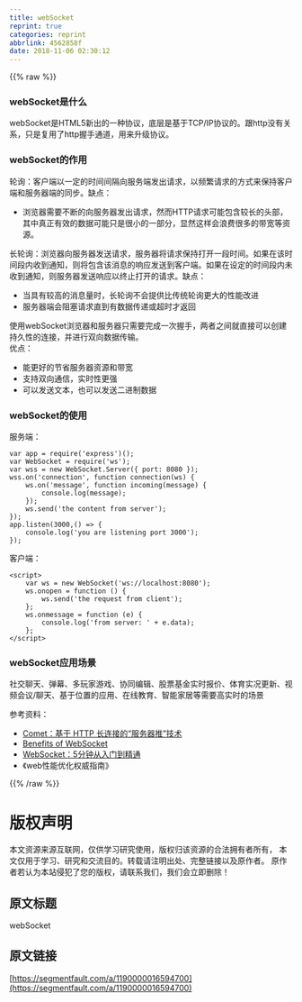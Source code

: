 ```yaml
---
title: webSocket
reprint: true
categories: reprint
abbrlink: 4562858f
date: 2018-11-06 02:30:12
---
```


{{% raw %}}
<h3 id="articleHeader0">webSocket&#x662F;&#x4EC0;&#x4E48;</h3><p>webSocket&#x662F;HTML5&#x65B0;&#x51FA;&#x7684;&#x4E00;&#x79CD;&#x534F;&#x8BAE;&#xFF0C;&#x5E95;&#x5C42;&#x662F;&#x57FA;&#x4E8E;TCP/IP&#x534F;&#x8BAE;&#x7684;&#x3002;&#x8DDF;http&#x6CA1;&#x6709;&#x5173;&#x7CFB;&#xFF0C;&#x53EA;&#x662F;&#x590D;&#x7528;&#x4E86;http&#x63E1;&#x624B;&#x901A;&#x9053;&#xFF0C;&#x7528;&#x6765;&#x5347;&#x7EA7;&#x534F;&#x8BAE;&#x3002;</p><h3 id="articleHeader1">webSocket&#x7684;&#x4F5C;&#x7528;</h3><p>&#x8F6E;&#x8BE2;&#xFF1A;&#x5BA2;&#x6237;&#x7AEF;&#x4EE5;&#x4E00;&#x5B9A;&#x7684;&#x65F6;&#x95F4;&#x95F4;&#x9694;&#x5411;&#x670D;&#x52A1;&#x7AEF;&#x53D1;&#x51FA;&#x8BF7;&#x6C42;&#xFF0C;&#x4EE5;&#x9891;&#x7E41;&#x8BF7;&#x6C42;&#x7684;&#x65B9;&#x5F0F;&#x6765;&#x4FDD;&#x6301;&#x5BA2;&#x6237;&#x7AEF;&#x548C;&#x670D;&#x52A1;&#x5668;&#x7AEF;&#x7684;&#x540C;&#x6B65;&#x3002;&#x7F3A;&#x70B9;&#xFF1A;</p><ul><li>&#x6D4F;&#x89C8;&#x5668;&#x9700;&#x8981;&#x4E0D;&#x65AD;&#x7684;&#x5411;&#x670D;&#x52A1;&#x5668;&#x53D1;&#x51FA;&#x8BF7;&#x6C42;&#xFF0C;&#x7136;&#x800C;HTTP&#x8BF7;&#x6C42;&#x53EF;&#x80FD;&#x5305;&#x542B;&#x8F83;&#x957F;&#x7684;&#x5934;&#x90E8;&#xFF0C;&#x5176;&#x4E2D;&#x771F;&#x6B63;&#x6709;&#x6548;&#x7684;&#x6570;&#x636E;&#x53EF;&#x80FD;&#x53EA;&#x662F;&#x5F88;&#x5C0F;&#x7684;&#x4E00;&#x90E8;&#x5206;&#xFF0C;&#x663E;&#x7136;&#x8FD9;&#x6837;&#x4F1A;&#x6D6A;&#x8D39;&#x5F88;&#x591A;&#x7684;&#x5E26;&#x5BBD;&#x7B49;&#x8D44;&#x6E90;&#x3002;</li></ul><p>&#x957F;&#x8F6E;&#x8BE2;&#xFF1A;&#x6D4F;&#x89C8;&#x5668;&#x5411;&#x670D;&#x52A1;&#x5668;&#x53D1;&#x9001;&#x8BF7;&#x6C42;&#xFF0C;&#x670D;&#x52A1;&#x5668;&#x5C06;&#x8BF7;&#x6C42;&#x4FDD;&#x6301;&#x6253;&#x5F00;&#x4E00;&#x6BB5;&#x65F6;&#x95F4;&#x3002;&#x5982;&#x679C;&#x5728;&#x8BE5;&#x65F6;&#x95F4;&#x6BB5;&#x5185;&#x6536;&#x5230;&#x901A;&#x77E5;&#xFF0C;&#x5219;&#x5C06;&#x5305;&#x542B;&#x8BE5;&#x6D88;&#x606F;&#x7684;&#x54CD;&#x5E94;&#x53D1;&#x9001;&#x5230;&#x5BA2;&#x6237;&#x7AEF;&#x3002;&#x5982;&#x679C;&#x5728;&#x8BBE;&#x5B9A;&#x7684;&#x65F6;&#x95F4;&#x6BB5;&#x5185;&#x672A;&#x6536;&#x5230;&#x901A;&#x77E5;&#xFF0C;&#x5219;&#x670D;&#x52A1;&#x5668;&#x53D1;&#x9001;&#x54CD;&#x5E94;&#x4EE5;&#x7EC8;&#x6B62;&#x6253;&#x5F00;&#x7684;&#x8BF7;&#x6C42;&#x3002;&#x7F3A;&#x70B9;&#xFF1A;</p><ul><li>&#x5F53;&#x5177;&#x6709;&#x8F83;&#x9AD8;&#x7684;&#x6D88;&#x606F;&#x91CF;&#x65F6;&#xFF0C;&#x957F;&#x8F6E;&#x8BE2;&#x4E0D;&#x4F1A;&#x63D0;&#x4F9B;&#x6BD4;&#x4F20;&#x7EDF;&#x8F6E;&#x8BE2;&#x66F4;&#x5927;&#x7684;&#x6027;&#x80FD;&#x6539;&#x8FDB;</li><li>&#x670D;&#x52A1;&#x5668;&#x7AEF;&#x4F1A;&#x963B;&#x585E;&#x8BF7;&#x6C42;&#x76F4;&#x5230;&#x6709;&#x6570;&#x636E;&#x4F20;&#x9012;&#x6216;&#x8D85;&#x65F6;&#x624D;&#x8FD4;&#x56DE;</li></ul><p>&#x4F7F;&#x7528;webSocket&#x6D4F;&#x89C8;&#x5668;&#x548C;&#x670D;&#x52A1;&#x5668;&#x53EA;&#x9700;&#x8981;&#x5B8C;&#x6210;&#x4E00;&#x6B21;&#x63E1;&#x624B;&#xFF0C;&#x4E24;&#x8005;&#x4E4B;&#x95F4;&#x5C31;&#x76F4;&#x63A5;&#x53EF;&#x4EE5;&#x521B;&#x5EFA;&#x6301;&#x4E45;&#x6027;&#x7684;&#x8FDE;&#x63A5;&#xFF0C;&#x5E76;&#x8FDB;&#x884C;&#x53CC;&#x5411;&#x6570;&#x636E;&#x4F20;&#x8F93;&#x3002;<br>&#x4F18;&#x70B9;&#xFF1A;</p><ul><li>&#x80FD;&#x66F4;&#x597D;&#x7684;&#x8282;&#x7701;&#x670D;&#x52A1;&#x5668;&#x8D44;&#x6E90;&#x548C;&#x5E26;&#x5BBD;</li><li>&#x652F;&#x6301;&#x53CC;&#x5411;&#x901A;&#x4FE1;&#xFF0C;&#x5B9E;&#x65F6;&#x6027;&#x66F4;&#x5F3A;</li><li>&#x53EF;&#x4EE5;&#x53D1;&#x9001;&#x6587;&#x672C;&#xFF0C;&#x4E5F;&#x53EF;&#x4EE5;&#x53D1;&#x9001;&#x4E8C;&#x8FDB;&#x5236;&#x6570;&#x636E;</li></ul><h3 id="articleHeader2">webSocket&#x7684;&#x4F7F;&#x7528;</h3><p>&#x670D;&#x52A1;&#x7AEF;&#xFF1A;</p><div class="widget-codetool" style="display:none"><div class="widget-codetool--inner"><span class="selectCode code-tool" data-toggle="tooltip" data-placement="top" title="" data-original-title="&#x5168;&#x9009;"></span> <span type="button" class="copyCode code-tool" data-toggle="tooltip" data-placement="top" data-clipboard-text="var app = require(&apos;express&apos;)();
var WebSocket = require(&apos;ws&apos;);
var wss = new WebSocket.Server({ port: 8080 });
wss.on(&apos;connection&apos;, function connection(ws) {
    ws.on(&apos;message&apos;, function incoming(message) {
        console.log(message);
    });
    ws.send(&apos;the content from server&apos;);
});
app.listen(3000,() =&gt; {
    console.log(&apos;you are listening port 3000&apos;);
});" title="" data-original-title="&#x590D;&#x5236;"></span> <span type="button" class="saveToNote code-tool" data-toggle="tooltip" data-placement="top" title="" data-original-title="&#x653E;&#x8FDB;&#x7B14;&#x8BB0;"></span></div></div><pre class="hljs javascript"><code><span class="hljs-keyword">var</span> app = <span class="hljs-built_in">require</span>(<span class="hljs-string">&apos;express&apos;</span>)();
<span class="hljs-keyword">var</span> WebSocket = <span class="hljs-built_in">require</span>(<span class="hljs-string">&apos;ws&apos;</span>);
<span class="hljs-keyword">var</span> wss = <span class="hljs-keyword">new</span> WebSocket.Server({ <span class="hljs-attr">port</span>: <span class="hljs-number">8080</span> });
wss.on(<span class="hljs-string">&apos;connection&apos;</span>, <span class="hljs-function"><span class="hljs-keyword">function</span> <span class="hljs-title">connection</span>(<span class="hljs-params">ws</span>) </span>{
    ws.on(<span class="hljs-string">&apos;message&apos;</span>, <span class="hljs-function"><span class="hljs-keyword">function</span> <span class="hljs-title">incoming</span>(<span class="hljs-params">message</span>) </span>{
        <span class="hljs-built_in">console</span>.log(message);
    });
    ws.send(<span class="hljs-string">&apos;the content from server&apos;</span>);
});
app.listen(<span class="hljs-number">3000</span>,() =&gt; {
    <span class="hljs-built_in">console</span>.log(<span class="hljs-string">&apos;you are listening port 3000&apos;</span>);
});</code></pre><p>&#x5BA2;&#x6237;&#x7AEF;&#xFF1A;</p><div class="widget-codetool" style="display:none"><div class="widget-codetool--inner"><span class="selectCode code-tool" data-toggle="tooltip" data-placement="top" title="" data-original-title="&#x5168;&#x9009;"></span> <span type="button" class="copyCode code-tool" data-toggle="tooltip" data-placement="top" data-clipboard-text="&lt;script&gt;
    var ws = new WebSocket(&apos;ws://localhost:8080&apos;);
    ws.onopen = function () {
        ws.send(&apos;the request from client&apos;);
    };
    ws.onmessage = function (e) {
        console.log(&apos;from server: &apos; + e.data);
    };
&lt;/script&gt;" title="" data-original-title="&#x590D;&#x5236;"></span> <span type="button" class="saveToNote code-tool" data-toggle="tooltip" data-placement="top" title="" data-original-title="&#x653E;&#x8FDB;&#x7B14;&#x8BB0;"></span></div></div><pre class="hljs xml"><code><span class="hljs-tag">&lt;<span class="hljs-name">script</span>&gt;</span><span class="javascript">
    <span class="hljs-keyword">var</span> ws = <span class="hljs-keyword">new</span> WebSocket(<span class="hljs-string">&apos;ws://localhost:8080&apos;</span>);
    ws.onopen = <span class="hljs-function"><span class="hljs-keyword">function</span> (<span class="hljs-params"></span>) </span>{
        ws.send(<span class="hljs-string">&apos;the request from client&apos;</span>);
    };
    ws.onmessage = <span class="hljs-function"><span class="hljs-keyword">function</span> (<span class="hljs-params">e</span>) </span>{
        <span class="hljs-built_in">console</span>.log(<span class="hljs-string">&apos;from server: &apos;</span> + e.data);
    };
</span><span class="hljs-tag">&lt;/<span class="hljs-name">script</span>&gt;</span></code></pre><h3 id="articleHeader3">webSocket&#x5E94;&#x7528;&#x573A;&#x666F;</h3><p>&#x793E;&#x4EA4;&#x804A;&#x5929;&#x3001;&#x5F39;&#x5E55;&#x3001;&#x591A;&#x73A9;&#x5BB6;&#x6E38;&#x620F;&#x3001;&#x534F;&#x540C;&#x7F16;&#x8F91;&#x3001;&#x80A1;&#x7968;&#x57FA;&#x91D1;&#x5B9E;&#x65F6;&#x62A5;&#x4EF7;&#x3001;&#x4F53;&#x80B2;&#x5B9E;&#x51B5;&#x66F4;&#x65B0;&#x3001;&#x89C6;&#x9891;&#x4F1A;&#x8BAE;/&#x804A;&#x5929;&#x3001;&#x57FA;&#x4E8E;&#x4F4D;&#x7F6E;&#x7684;&#x5E94;&#x7528;&#x3001;&#x5728;&#x7EBF;&#x6559;&#x80B2;&#x3001;&#x667A;&#x80FD;&#x5BB6;&#x5C45;&#x7B49;&#x9700;&#x8981;&#x9AD8;&#x5B9E;&#x65F6;&#x7684;&#x573A;&#x666F;</p><p>&#x53C2;&#x8003;&#x8D44;&#x6599;&#xFF1A;</p><ul><li><a href="https://www.ibm.com/developerworks/cn/web/wa-lo-comet/" rel="nofollow noreferrer" target="_blank">Comet&#xFF1A;&#x57FA;&#x4E8E; HTTP &#x957F;&#x8FDE;&#x63A5;&#x7684;&#x201C;&#x670D;&#x52A1;&#x5668;&#x63A8;&#x201D;&#x6280;&#x672F;</a></li><li><a href="http://www.websocket.org/quantum.html" rel="nofollow noreferrer" target="_blank">Benefits of WebSocket</a></li><li><a href="https://juejin.im/post/5a4e6a43f265da3e303c4787" rel="nofollow noreferrer" target="_blank">WebSocket&#xFF1A;5&#x5206;&#x949F;&#x4ECE;&#x5165;&#x95E8;&#x5230;&#x7CBE;&#x901A;</a></li><li>&#x300A;web&#x6027;&#x80FD;&#x4F18;&#x5316;&#x6743;&#x5A01;&#x6307;&#x5357;&#x300B;</li></ul>
{{% /raw %}}

# 版权声明
本文资源来源互联网，仅供学习研究使用，版权归该资源的合法拥有者所有，
本文仅用于学习、研究和交流目的。转载请注明出处、完整链接以及原作者。
原作者若认为本站侵犯了您的版权，请联系我们，我们会立即删除！

## 原文标题
webSocket

## 原文链接
[https://segmentfault.com/a/1190000016594700](https://segmentfault.com/a/1190000016594700)

